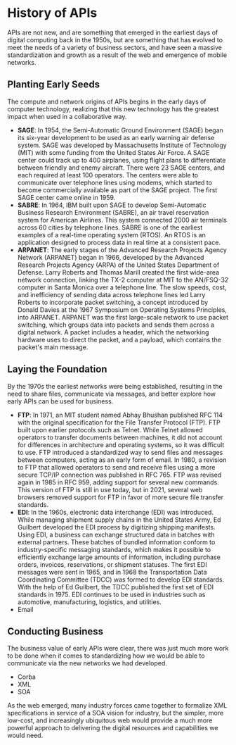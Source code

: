 # History of APIs
APIs are not new, and are something that emerged in the earliest days of digital computing back in the 1950s, but are something that has evolved to meet the needs of a variety of business sectors, and have seen a massive standardization and growth as a result of the web and emergence of mobile networks.

## Planting Early Seeds
​​The compute and network origins of APIs begins in the early days of computer technology, realizing that this new technology has the greatest impact when used in a collaborative way.

- **SAGE**: In 1954, the Semi-Automatic Ground Environment (SAGE) began its six-year development to be used as an early warning air defense system. SAGE was developed by Massachusetts Institute of Technology (MIT) with some funding from the United States Air Force. A SAGE center could track up to 400 airplanes, using flight plans to differentiate between friendly and enemy aircraft. There were 23 SAGE centers, and each required at least 100 operators. The centers were able to communicate over telephone lines using modems, which started to become commercially available as part of the SAGE project. The first SAGE center came online in 1959.
- **SABRE**: In 1964, IBM built upon SAGE to develop Semi-Automatic Business Research Environment (SABRE), an air travel reservation system for American Airlines. This system connected 2000 air terminals across 60 cities by telephone lines. SABRE is one of the earliest examples of a real-time operating system (RTOS). An RTOS is an application designed to process data in real time at a consistent pace.
- **ARPANET**: The early stages of the Advanced Research Projects Agency Network (ARPANET) began in 1966, developed by the Advanced Research Projects Agency (ARPA) of the United States Department of Defense. Larry Roberts and Thomas Marill created the first wide-area network connection, linking the TX-2 computer at MIT to the AN/FSQ-32 computer in Santa Monica over a telephone line. The slow speeds, cost, and inefficiency of sending data across telephone lines led Larry Roberts to incorporate packet switching, a concept introduced by Donald Davies at the 1967 Symposium on Operating Systems Principles, into ARPANET. ARPANET was the first large-scale network to use packet switching, which groups data into packets and sends them across a digital network. A packet includes a header, which the networking hardware uses to direct the packet, and a payload, which contains the packet's main message.

## Laying the Foundation
By the 1970s the earliest networks were being established, resulting in the need to share files, communicate via messages, and better explore how early APIs can be used for business.

- **FTP**: In 1971, an MIT student named Abhay Bhushan published RFC 114 with the original specification for the File Transfer Protocol (FTP). FTP built upon earlier protocols such as Telnet. While Telnet allowed operators to transfer documents between machines, it did not account for differences in architecture and operating systems, so it was difficult to use. FTP introduced a standardized way to send files and messages between computers, acting as an early form of email. In 1980, a revision to FTP that allowed operators to send and receive files using a more secure TCP/IP connection was published in RFC 765. FTP was revised again in 1985 in RFC 959, adding support for several new commands. This version of FTP is still in use today, but in 2021, several web browsers removed support for FTP in favor of more secure file transfer standards.
- **EDI**: In the 1960s, electronic data interchange (EDI) was introduced. While managing shipment supply chains in the United States Army, Ed Guilbert developed the EDI process by digitizing shipping manifests. Using EDI, a business can exchange structured data in batches with external partners. These batches of bundled information conform to industry-specific messaging standards, which makes it possible to efficiently exchange large amounts of information, including purchase orders, invoices, reservations, or shipment statuses. The first EDI messages were sent in 1965, and in 1968 the Transportation Data Coordinating Committee (TDCC) was formed to develop EDI standards. With the help of Ed Guilbert, the TDCC published the first set of EDI standards in 1975. EDI continues to be used in industries such as automotive, manufacturing, logistics, and utilities.
- Email

## Conducting Business
The business value of early APIs were clear, there was just much more work to be done when it comes to standardizing how we would be able to communicate via the new networks we had developed.

- Corba
- XML
- SOA

As the web emerged, many industry forces came together to formalize XML specifications in service of a SOA vision for industry, but the simpler, more low-cost, and increasingly ubiquitous web would provide a much more powerful approach to delivering the digital resources and capabilities we would need.
